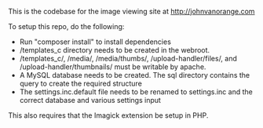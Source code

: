 This is the codebase for the image viewing site at http://johnvanorange.com

To setup this repo, do the following:
 * Run "composer install" to install dependencies
 * /templates_c directory needs to be created in the webroot.
 * /templates_c/, /media/, /media/thumbs/, /upload-handler/files/, and /upload-handler/thumbnails/ must be writable by apache.
 * A MySQL database needs to be created.  The sql directory contains the query to create the required structure
 * The settings.inc.default file needs to be renamed to settings.inc and the correct database and various settings input

This also requires that the Imagick extension be setup in PHP.